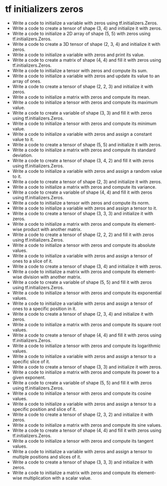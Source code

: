 # tf initializers zeros

- Write a code to initialize a variable with zeros using tf.initializers.Zeros.
- Write a code to create a tensor of shape (3, 4) and initialize it with zeros.
- Write a code to initialize a 2D array of shape (5, 5) with zeros using tf.initializers.Zeros.
- Write a code to create a 3D tensor of shape (2, 3, 4) and initialize it with zeros.
- Write a code to initialize a variable with zeros and print its value.
- Write a code to create a matrix of shape (4, 4) and fill it with zeros using tf.initializers.Zeros.
- Write a code to initialize a tensor with zeros and compute its sum.
- Write a code to initialize a variable with zeros and update its value to an array of ones.
- Write a code to create a tensor of shape (2, 2, 3) and initialize it with zeros.
- Write a code to initialize a matrix with zeros and compute its mean.
- Write a code to initialize a tensor with zeros and compute its maximum value.
- Write a code to create a variable of shape (3, 3) and fill it with zeros using tf.initializers.Zeros.
- Write a code to initialize a tensor with zeros and compute its minimum value.
- Write a code to initialize a variable with zeros and assign a constant value to it.
- Write a code to create a tensor of shape (5, 5) and initialize it with zeros.
- Write a code to initialize a matrix with zeros and compute its standard deviation.
- Write a code to create a tensor of shape (3, 4, 2) and fill it with zeros using tf.initializers.Zeros.
- Write a code to initialize a variable with zeros and assign a random value to it.
- Write a code to create a tensor of shape (2, 3) and initialize it with zeros.
- Write a code to initialize a matrix with zeros and compute its variance.
- Write a code to create a variable of shape (4, 4) and fill it with zeros using tf.initializers.Zeros.
- Write a code to initialize a tensor with zeros and compute its norm.
- Write a code to initialize a variable with zeros and assign a tensor to it.
- Write a code to create a tensor of shape (3, 3, 3) and initialize it with zeros.
- Write a code to initialize a matrix with zeros and compute its element-wise product with another matrix.
- Write a code to create a tensor of shape (2, 2, 2) and fill it with zeros using tf.initializers.Zeros.
- Write a code to initialize a tensor with zeros and compute its absolute values.
- Write a code to initialize a variable with zeros and assign a tensor of ones to a slice of it.
- Write a code to create a tensor of shape (3, 4) and initialize it with zeros.
- Write a code to initialize a matrix with zeros and compute its element-wise division with another matrix.
- Write a code to create a variable of shape (5, 5) and fill it with zeros using tf.initializers.Zeros.
- Write a code to initialize a tensor with zeros and compute its exponential values.
- Write a code to initialize a variable with zeros and assign a tensor of ones to a specific position in it.
- Write a code to create a tensor of shape (2, 3, 4) and initialize it with zeros.
- Write a code to initialize a matrix with zeros and compute its square root values.
- Write a code to create a tensor of shape (4, 4) and fill it with zeros using tf.initializers.Zeros.
- Write a code to initialize a tensor with zeros and compute its logarithmic values.
- Write a code to initialize a variable with zeros and assign a tensor to a specific slice of it.
- Write a code to create a tensor of shape (3, 3) and initialize it with zeros.
- Write a code to initialize a matrix with zeros and compute its power to a given exponent.
- Write a code to create a variable of shape (5, 5) and fill it with zeros using tf.initializers.Zeros.
- Write a code to initialize a tensor with zeros and compute its cosine values.
- Write a code to initialize a variable with zeros and assign a tensor to a specific position and slice of it.
- Write a code to create a tensor of shape (2, 3, 2) and initialize it with zeros.
- Write a code to initialize a matrix with zeros and compute its sine values.
- Write a code to create a tensor of shape (4, 4) and fill it with zeros using tf.initializers.Zeros.
- Write a code to initialize a tensor with zeros and compute its tangent values.
- Write a code to initialize a variable with zeros and assign a tensor to multiple positions and slices of it.
- Write a code to create a tensor of shape (3, 3, 3) and initialize it with zeros.
- Write a code to initialize a matrix with zeros and compute its element-wise multiplication with a scalar value.